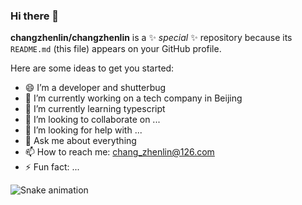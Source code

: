### Hi there 👋


**changzhenlin/changzhenlin** is a ✨ _special_ ✨ repository because its `README.md` (this file) appears on your GitHub profile.

Here are some ideas to get you started:

- 😄 I’m a developer and shutterbug
- 🔭 I’m currently working on a tech company in Beijing
- 🌱 I’m currently learning typescript
- 👯 I’m looking to collaborate on ...
- 🤔 I’m looking for help with ...
- 💬 Ask me about everything
- 📫 How to reach me: chang_zhenlin@126.com
- ⚡ Fun fact: ...


![Snake animation](https://github.com/changzhenlin/changzhenlin/blob/output/github-contribution-grid-snake.svg)
